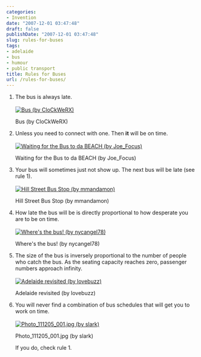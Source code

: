 ```yaml
---
categories:
- Invention
date: "2007-12-01 03:47:48"
draft: false
publishDate: "2007-12-01 03:47:48"
slug: rules-for-buses
tags:
- adelaide
- bus
- humour
- public transport
title: Rules for Buses
url: /rules-for-buses/
---
```

1.  The bus is always late.\
    \
    [![Bus
    (by CloCkWeRX)](//static.flickr.com/31/43512195_eeb6c76bb8_m.jpg "Bus (by CloCkWeRX)")](//www.flickr.com/photos/clockwerx/43512195/ "Bus (by CloCkWeRX)")

    Bus (by CloCkWeRX)

2.  Unless you need to connect with one. Then **it** will be on time.\
    \
    [![Waiting for the Bus to da BEACH
    (by Joe\_Focus)](//static.flickr.com/23/28884421_65f37c6d03_m.jpg "Waiting for the Bus to da BEACH (by Joe_Focus)")](//www.flickr.com/photos/okiboi/28884421/ "Waiting for the Bus to da BEACH (by Joe_Focus)")

    Waiting for the Bus to da BEACH (by Joe\_Focus)

3.  Your bus will sometimes just not show up. The next bus will be late
    (see rule 1).\
    \
    [![Hill Street Bus Stop
    (by mmandamon)](//static.flickr.com/2221/1563673435_5153030947_m.jpg "Hill Street Bus Stop (by mmandamon)")](//www.flickr.com/photos/in-hindsight/1563673435/ "Hill Street Bus Stop (by mmandamon)")

    Hill Street Bus Stop (by mmandamon)

4.  How late the bus will be is directly proportional to how desperate
    you are to be on time.\
    \
    [![Where's the bus!
    (by nycangel78)](//static.flickr.com/86/270853603_f8c9993e74_m.jpg "Where's the bus! (by nycangel78)")](//www.flickr.com/photos/nycangel/270853603/ "Where's the bus! (by nycangel78)")

    Where's the bus! (by nycangel78)

5.  The size of the bus is inversely proportional to the number of
    people who catch the bus. As the seating capacity reaches zero,
    passenger numbers approach infinity.\
    \
    [![Adelaide revisited
    (by lovebuzz)](//static.flickr.com/64/200938982_c996d386b5_m.jpg "Adelaide revisited (by lovebuzz)")](//www.flickr.com/photos/lovebuzz/200938982/ "Adelaide revisited (by lovebuzz)")

    Adelaide revisited (by lovebuzz)

6.  You will never find a combination of bus schedules that will get you
    to work on time.\
    \
    [![Photo\_111205\_001.jpg
    (by slark)](//static.flickr.com/1086/740850090_5a25b281c7_m.jpg "Photo_111205_001.jpg (by slark)")](//www.flickr.com/photos/slark/740850090/ "Photo_111205_001.jpg (by slark)")

    Photo\_111205\_001.jpg (by slark)

    If you do, check rule 1.


